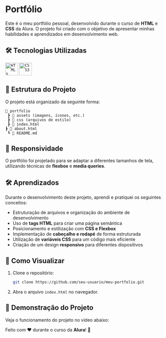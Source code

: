 # Portfólio  

Este é o meu portfólio pessoal, desenvolvido durante o curso de **HTML** e **CSS** da Alura. O projeto foi criado com o objetivo de apresentar minhas habilidades e aprendizados em desenvolvimento web.  

## 🛠 Tecnologias Utilizadas 

<code><img src="https://cdn.jsdelivr.net/gh/devicons/devicon@latest/icons/html5/html5-original.svg" width="40" height="40" title = "HTML5"/></code>
<code><img src="https://cdn.jsdelivr.net/gh/devicons/devicon@latest/icons/css3/css3-original.svg" width="40" height="40" title = "CSS3"/></code>

## 📂 Estrutura do Projeto  

O projeto está organizado da seguinte forma:  

```
📁 portfolio  
 ┣ 📁 assets (imagens, ícones, etc.)  
 ┣ 📁 css (arquivos de estilo)  
 ┣ 📜 index.html
┣ 📜 about.html
 ┗ 📜 README.md  
```

## 📱 Responsividade  

O portfólio foi projetado para se adaptar a diferentes tamanhos de tela, utilizando técnicas de **flexbox** e **media queries**.  

## 🛠️ Aprendizados  

Durante o desenvolvimento deste projeto, aprendi e pratiquei os seguintes conceitos:  

- Estruturação de arquivos e organização do ambiente de desenvolvimento  
- Uso de **tags HTML** para criar uma página semântica  
- Posicionamento e estilização com **CSS e Flexbox**  
- Implementação de **cabeçalho e rodapé** de forma estruturada  
- Utilização de **variáveis CSS** para um código mais eficiente  
- Criação de um design **responsivo** para diferentes dispositivos  

## 📌 Como Visualizar  

1. Clone o repositório:  
   ```bash
   git clone https://github.com/seu-usuario/meu-portfolio.git
   ```
2. Abra o arquivo `index.html` no navegador.  

## 🎥 Demonstração do Projeto

Veja o funcionamento do projeto no vídeo abaixo:

Feito com ❤️ durante o curso da **Alura**! 🚀
